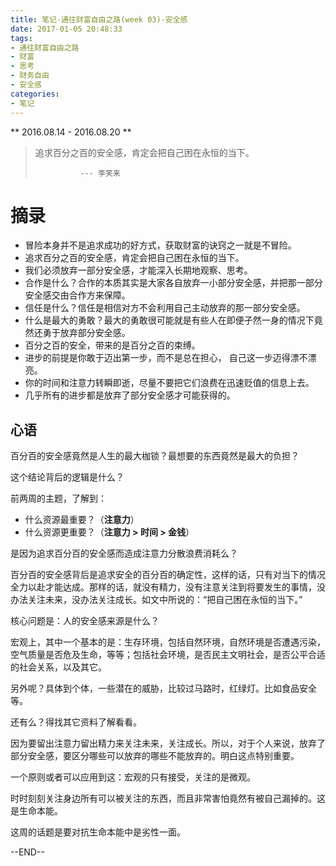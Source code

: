 ```yaml
---
title: 笔记-通往财富自由之路(week 03)-安全感
date: 2017-01-05 20:48:33
tags:
- 通往财富自由之路
- 财富
- 思考
- 财务自由
- 安全感
categories:
- 笔记
---
```


** 2016.08.14 - 2016.08.20 **

> 追求百分之百的安全感，肯定会把自己困在永恒的当下。
>
>               --- 李笑来


# 摘录

- 冒险本身并不是追求成功的好方式，获取财富的诀窍之一就是不冒险。
- 追求百分之百的安全感，肯定会把自己困在永恒的当下。
- 我们必须放弃一部分安全感，才能深入长期地观察、思考。
- 合作是什么？合作的本质其实是大家各自放弃一小部分安全感，并把那一部分安全感交甶合作方来保障。 
- 信任是什么？信任是相信对方不会利用自己主动放弃的那一部分安全感。
- 什么是最大的勇敢？最大的勇敢很可能就是有些人在即便孑然一身的情况下竟然还勇于放弃部分安全感。
- 百分之百的安全，带来的是百分之百的束缚。
- 进步的前提是你敢于迈出第一步，而不是总在担心， 自己这一步迈得漂不漂亮。
- 你的时间和注意力转瞬即逝，尽量不要把它们浪费在迅速贬值的信息上去。
- 几乎所有的进步都是放弃了部分安全感才可能获得的。


## 心语

百分百的安全感竟然是人生的最大枷锁？最想要的东西竟然是最大的负担？

这个结论背后的逻辑是什么？

前两周的主题，了解到：

- 什么资源最重要？（**注意力**）
- 什么资源更重要？（**注意力 > 时间 > 金钱**）

是因为追求百分百的安全感而造成注意力分散浪费消耗么？

百分百的安全感背后是追求安全的百分百的确定性，这样的话，只有对当下的情况全力以赴才能达成。那样的话，就没有精力，没有注意关注到将要发生的事情，没办法关注未来，没办法关注成长。如文中所说的：“把自己困在永恒的当下。”

核心问题是：人的安全感来源是什么？

宏观上，其中一个基本的是：生存环境，包括自然环境，自然环境是否遭遇污染，空气质量是否危及生命，等等；包括社会环境，是否民主文明社会，是否公平合适的社会关系，以及其它。

另外呢？具体到个体，一些潜在的威胁，比较过马路时，红绿灯。比如食品安全等。

还有么？得找其它资料了解看看。

 因为要留出注意力留出精力来关注未来，关注成长。所以，对于个人来说，放弃了部分安全感，要区分哪些可以放弃的哪些不能放弃的。明白这点特别重要。

一个原则或者可以应用到这：宏观的只有接受，关注的是微观。

时时刻刻关注身边所有可以被关注的东西，而且非常害怕竟然有被自己漏掉的。这是生命本能。

这周的话题是要对抗生命本能中是劣性一面。

--END--
